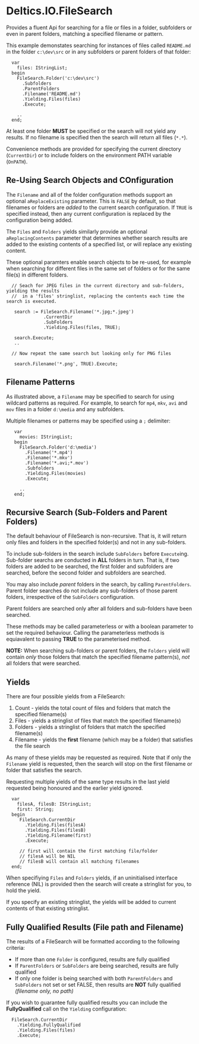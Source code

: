 # Deltics.IO.FileSearch

Provides a fluent Api for searching for a file or files in a folder, subfolders or even in parent
folders, matching a specified filename or pattern.

This example demonstates searching for instances of files called `README.md` in the folder
`c:\dev\src` or in any subfolders or parent folders of that folder:


```
  var
    files: IStringList;
  begin
    FileSearch.Folder('c:\dev\src')
      .Subfolders
      .ParentFolders
      .Filename('README.md')
      .Yielding.Files(files)
      .Execute;

    ..
  end;
```

At least one folder **MUST** be specified or the search will not yield any results.  If no filename
is specified then the search will return all files (`*.*`).

Convenience methods are provided for specifying the current directory (`CurrentDir`) or to include
folders on the environment PATH variable (`OnPATH`).


## Re-Using Search Objects and COnfiguration

The `Filename` and all of the folder configuration methods support an optional `aReplaceExisting`
parameter.  This is `FALSE` by default, so that filenames or folders are _added_ to the current
search configuration.  If `TRUE` is specified instead, then any current configuration is replaced
by the configuration being added.

The `Files` and `Folders` yields similarly provide an optional `aReplacingContents` parameter that
determines whether search results are added to the existing contents of a specified list, or will
replace any existing content.

These optional paramters enable search objects to be re-used, for example when searching for
different files in the same set of folders or for the same file(s) in different folders.

```
  // Seach for JPEG files in the current directory and sub-folders, yielding the results
  //  in a 'files' stringlist, replacing the contents each time the search is executed.

   search := FileSearch.Filename('*.jpg;*.jpeg')
              .CurrentDir
              .SubFolders
              .Yielding.Files(files, TRUE);

   search.Execute;
   ..

  // Now repeat the same search but looking only for PNG files

   search.Filename('*.png', TRUE).Execute;

```

## Filename Patterns

As illustrated above, a `Filename` may be specified to search for using wildcard patterns as
required.  For example, to search for `mp4`, `mkv`, `avi` and `mov` files in a folder `d:\media`
and any subfolders.

Multiple filenames or patterns may be specified using a `;` delimiter:

```
   var
     movies: IStringList;
   begin
     FileSearch.Folder('d:\media')
       .Filename('*.mp4')
       .Filename('*.mkv')
       .Filename('*.avi;*.mov')
       .Subfolders
       .Yielding.Files(movies)
       .Execute;

     ..
   end;
```


## Recursive Search (Sub-Folders and Parent Folders)

The default behaviour of FileSearch is non-recursive.  That is, it will return only files and
folders in the specified folder(s) and not in any sub-folders.

To include sub-folders in the search include `SubFolders` before `Execute`ing.  Sub-folder searchs
are conducted in **ALL** folders in turn.  That is, if two folders are added to be searched, the
first folder and subfolders are searched, before the second folder and subfolders are
searched.

You may also include _parent_ folders in the search, by calling `ParentFolders`.  Parent folder
searches do not include any sub-folders of those parent folders, irrespective of the `SubFolders`
configuration.

Parent folders are searched only after all folders and sub-folders have been searched.

These methods may be called parameterless or with a boolean parameter to set the
required behaviour.  Calling the parameterless methods is equiavalent to
passing **TRUE** to the parameterised method.

**NOTE:** When searching sub-folders or parent folders, the `Folders` yield will contain _only_
those folders that match the specified filename pattern(s), _not_ all folders that were searched.


## Yields

There are four possible yields from a FileSearch:

1. Count - yields the total count of files and folders that match the specified filename(s)
2. Files - yields a stringlist of files that match the specified filename(s)
3. Folders - yields a stringlist of folders that match the specified filename(s)
4. Filename - yields the **first** filename (which may be a folder) that satisfies the file search

As many of these yields may be requested as required.  Note that if only the `Filename` yield is
requested, then the search will stop on the first filename or folder that satisfies the search.

Requesting multiple yields of the same type results in the last yield requested being honoured and
the earlier yield ignored.

```
  var
    filesA, filesB: IStringList;
    first: String;
  begin
     FileSearch.CurrentDir
       .Yielding.Files(filesA)
       .Yielding.Files(filesB)
       .Yielding.Filename(first)
       .Execute;

     // first will contain the first matching file/folder
     // filesA will be NIL
     // filesB will contain all matching filenames
  end;
```

When specifiying `Files` and `Folders` yields, if an uninitialised interface reference (NIL) is
provided then the search will create a stringlist for you, to hold the yield.

If you specify an existing stringlist, the yields will be added to current contents of that
existing stringlist.


## Fully Qualified Results (File path and Filename)

The results of a FileSearch will be formatted according to the following criteria:

* If more than one `Folder` is configured, results are fully qualified
* If `ParentFolders` or `SubFolders` are being searched, results are fully qualified
* If only one folder is being searched with both `ParentFolders` and `SubFolders` not set
  or set FALSE, then results are **NOT** fully qualified _(filename only, no path)_

If you wish to guarantee fully qualified results you can include the **FullyQualified** call on the
`Yielding` configuration:

```
  FileSearch.CurrentDir
    .Yielding.FullyQualified
    .Yielding.Files(files)
    .Execute;
```
